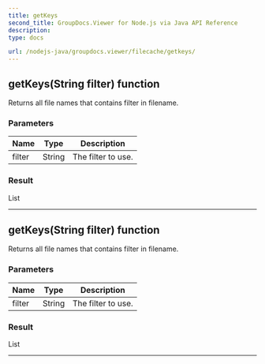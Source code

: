 ```yaml
---
title: getKeys
second_title: GroupDocs.Viewer for Node.js via Java API Reference
description: 
type: docs

url: /nodejs-java/groupdocs.viewer/filecache/getkeys/
---
```


## getKeys(String filter)  function

 Returns all file names that contains filter in filename.
 

### Parameters

| Name | Type | Description |
| --- | --- | --- |
| filter | String | The filter to use. |

### Result
List


---


## getKeys(String filter)  function

 Returns all file names that contains filter in filename.
 

### Parameters

| Name | Type | Description |
| --- | --- | --- |
| filter | String | The filter to use. |

### Result
List


---


